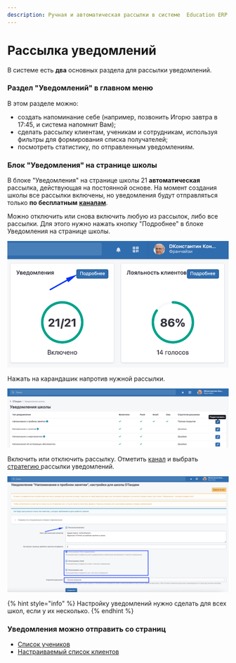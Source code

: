 ```yaml
---
description: Ручная и автоматическая рассылки в системе  Education ERP
---
```


# Рассылка уведомлений

В системе есть **два** основных раздела  для рассылки уведомлений.

### **Раздел "Уведомлений" в главном меню**

В этом разделе можно:

* создать  напоминание себе (например, позвонить Игорю завтра в 17:45, и система напомнит Вам);
* сделать рассылку клиентам, ученикам и сотрудникам, используя фильтры для формирования списка получателей;
* посмотреть статистику, по отправленным уведомлениям.

### **Блок "Уведомления" на странице школы**

В блоке "Уведомления" на странице школы  21 **автоматическая** рассылка,  действующая на постоянной основе. На момент создания школы все рассылки включены, но  уведомления  будут отправляться только **по бесплатным** [**каналам**](kanaly-rassylok.md).&#x20;

Можно отключить или снова включить любую из рассылок, либо все рассылки. Для этого нужно нажать кнопку "Подробнее" в блоке Уведомления на странице школы.

&#x20;

![](<../.gitbook/assets/image (40).png>)

&#x20; Нажать на карандашик напротив нужной рассылки.

![](<../.gitbook/assets/image (19) (1) (1).png>)

Включить  или отключить рассылку. Отметить [канал](kanaly-rassylok.md) и выбрать [стратегию ](strategiya-rassylki.md)рассылки уведомлений.&#x20;

![](<../.gitbook/assets/image (31).png>)

{% hint style="info" %}
Настройку уведомлений нужно сделать для всех школ, если у их несколько.
{% endhint %}

### &#x20;Уведомления можно отправить со страниц



* [Список учеников](../ucheniki/spisok-uchenikov.md)
* [Настраиваемый список клиентов](../klienty/nastraivaemyi-spisok-klientov.md)
